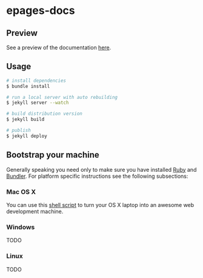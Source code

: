 # epages-docs

## Preview

See a preview of the documentation [here][epagesdocs].

## Usage

~~~ bash
# install dependencies
$ bundle install

# run a local server with auto rebuilding
$ jekyll server --watch

# build distribution version
$ jekyll build

# publish
$ jekyll deploy
~~~

## Bootstrap your machine

Generally speaking you need only to make sure you have installed [Ruby][ruby] and [Bundler][bundler]. For platform specific instructions see the following subsections:

### Mac OS X

You can use this [shell script][bootstrap-macosx] to turn your OS X laptop into an awesome web development machine.

### Windows

TODO

### Linux

TODO

[epagesdocs]: http://epages-de.github.io/epages-docs/
[ruby]: https://www.ruby-lang.org/
[bundler]: http://bundler.io/

[bootstrap-macosx]: https://github.com/thoughtbot/laptop

